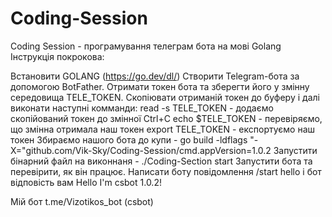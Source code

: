 # Coding-Session
Coding Session - програмування телеграм бота на мові Golang
Інструкція покрокова:

Встановити GOLANG (https://go.dev/dl/)
Створити Telegram-бота за допомогою BotFather.
Отримати токен бота та зберегти його у змінну середовища TELE_TOKEN.
Скопіювати отриманій токен до буферу і далі виконати наступні комманди:
read -s TELE_TOKEN - додаємо скопійований токен до змінної Ctrl+C
echo $TELE_TOKEN - перевіряємо, що змінна отримала наш токен
export TELE_TOKEN - експортуємо наш токен
Збираємо нашого бота до купи - go build -ldflags "-X="github.com/Vik-Sky/Coding-Session/cmd.appVersion=1.0.2
Запустити бінарний файл на виконнаня - ./Coding-Section start
Запустити бота та перевірити, як він працює. Написати боту повідомлення /start hello і бот відповість вам Hello I'm csbot 1.0.2!

Мій бот t.me/Vizotikos_bot (csbot)